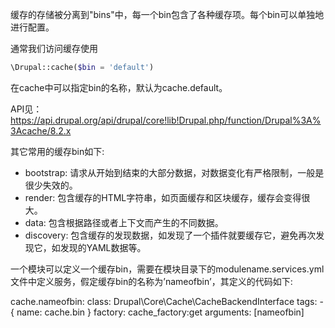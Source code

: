 缓存的存储被分离到"bins"中，每一个bin包含了各种缓存项。每个bin可以单独地进行配置。

通常我们访问缓存使用
```php
\Drupal::cache($bin = 'default')
```
在cache中可以指定bin的名称，默认为cache.default。

API见：https://api.drupal.org/api/drupal/core!lib!Drupal.php/function/Drupal%3A%3Acache/8.2.x

其它常用的缓存bin如下:

* bootstrap: 请求从开始到结束的大部分数据，对数据变化有严格限制，一般是很少失效的。
* render: 包含缓存的HTML字符串，如页面缓存和区块缓存，缓存会变得很大。
* data: 包含根据路径或者上下文而产生的不同数据。
* discovery: 包含缓存的发现数据，如发现了一个插件就要缓存它，避免再次发现它，如发现的YAML数据等。

一个模块可以定义一个缓存bin，需要在模块目录下的modulename.services.yml文件中定义服务，假定缓存bin的名称为’nameofbin’，其定义的代码如下:

cache.nameofbin:
  class: Drupal\Core\Cache\CacheBackendInterface
  tags:
    - { name: cache.bin }
  factory: cache_factory:get
  arguments: [nameofbin]